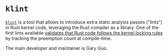 # `klint`

[`klint`](https://github.com/Rust-for-Linux/klint) is a tool that allows to introduce extra static analysis passes ("lints") in Rust kernel code, leveraging the Rust compiler as a library. One of the first lints available [validates that Rust code follows the kernel locking rules](https://www.memorysafety.org/blog/gary-guo-klint-rust-tools/) by tracking the preemption count at compile-time.

The main developer and maintainer is Gary Guo.
